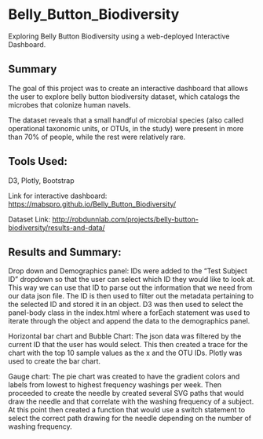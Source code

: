 # Belly_Button_Biodiversity
Exploring Belly Button Biodiversity using a web-deployed Interactive Dashboard.

## Summary
The goal of this project was to create an interactive dashboard that allows the user to explore belly button biodiversity dataset, which catalogs the microbes that colonize human navels. 

The dataset reveals that a small handful of microbial species (also called operational taxonomic units, or OTUs, in the study) were present in more than 70% of people, while the rest were relatively rare.

## Tools Used:
D3, Plotly, Bootstrap

Link for interactive dashboard:
https://mabspro.github.io/Belly_Button_Biodiversity/

Dataset Link: 
http://robdunnlab.com/projects/belly-button-biodiversity/results-and-data/

## Results and Summary:
Drop down and Demographics panel: 
IDs were added to the “Test Subject ID” dropdown so that the user can select which ID they would like to look at. This way we can use that ID to parse out the information that we need from our data json file. The ID is then used to filter out the metadata pertaining to the selected ID and stored it in an object. D3 was then used to select the panel-body class in the index.html where a forEach statement was used to iterate through the object and append the data to the demographics panel.

Horizontal bar chart and Bubble Chart: 
The json data was filtered by the current ID that the user has would select. This then created a trace for the chart with the top 10 sample values as the x and the OTU IDs. Plotly was used to create the bar chart.

Gauge chart: 
The pie chart was created to have the gradient colors and labels from lowest to highest frequency washings per week. Then proceeded to create the needle by created several SVG paths that would draw the needle and that correlate with the washing frequency of a subject. At this point then created a function that would use a switch statement to select the correct path drawing for the needle depending on the number of washing frequency. 

